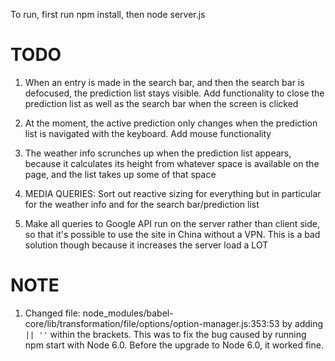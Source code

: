 To run, first run npm install, then node server.js

# TODO

1. When an entry is made in the search bar, and then the search bar is defocused, the prediction list stays visible. Add functionality to close the prediction list as well as the search bar when the screen is clicked

2. At the moment, the active prediction only changes when the prediction list is navigated with the keyboard. Add mouse functionality

3. The weather info scrunches up when the prediction list appears, because it calculates its height from whatever space is available on the page, and the list takes up some of that space

4. MEDIA QUERIES: Sort out reactive sizing for everything but in particular for the weather info and for the search bar/prediction list

5. Make all queries to Google API run on the server rather than client side, so that it's possible to use the site in China without a VPN. This is a bad solution though because it increases the server load a LOT

# NOTE

1. Changed file: node_modules/babel-core/lib/transformation/file/options/option-manager.js:353:53 by adding ` || ''` within the brackets. This was to fix the bug caused by running npm start with Node 6.0. Before the upgrade to Node 6.0, it worked fine.
